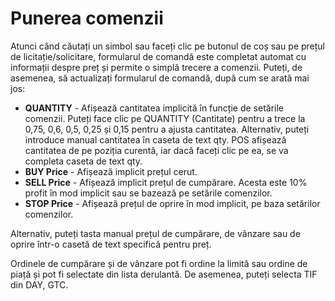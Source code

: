 # **Punerea comenzii**

Atunci când căutați un simbol sau faceți clic pe butonul de coș sau pe prețul de licitație/solicitare, formularul de comandă este completat automat cu informații despre preț și permite o simplă trecere a comenzii.
Puteți, de asemenea, să actualizați formularul de comandă, după cum se arată mai jos:

- **QUANTITY** - Afișează cantitatea implicită în funcție de setările comenzii. Puteți face clic pe QUANTITY (Cantitate) pentru a trece la 0,75, 0,6, 0,5, 0,25 și 0,15 pentru a ajusta cantitatea.
  Alternativ, puteți introduce manual cantitatea în caseta de text qty. POS afișează cantitatea de pe poziția curentă, iar dacă faceți clic pe ea, se va completa caseta de text qty.
- **BUY Price** - Afișează implicit prețul cerut.
- **SELL Price** - Afișează implicit prețul de cumpărare. Acesta este 10% profit în mod implicit sau se bazează pe setările comenzilor.
- **STOP Price** - Afișează prețul de oprire în mod implicit, pe baza setărilor comenzilor.

Alternativ, puteți tasta manual prețul de cumpărare, de vânzare sau de oprire într-o casetă de text specifică pentru preț.

Ordinele de cumpărare și de vânzare pot fi ordine la limită sau ordine de piață și pot fi selectate din lista derulantă. De asemenea, puteți selecta TIF din DAY, GTC.